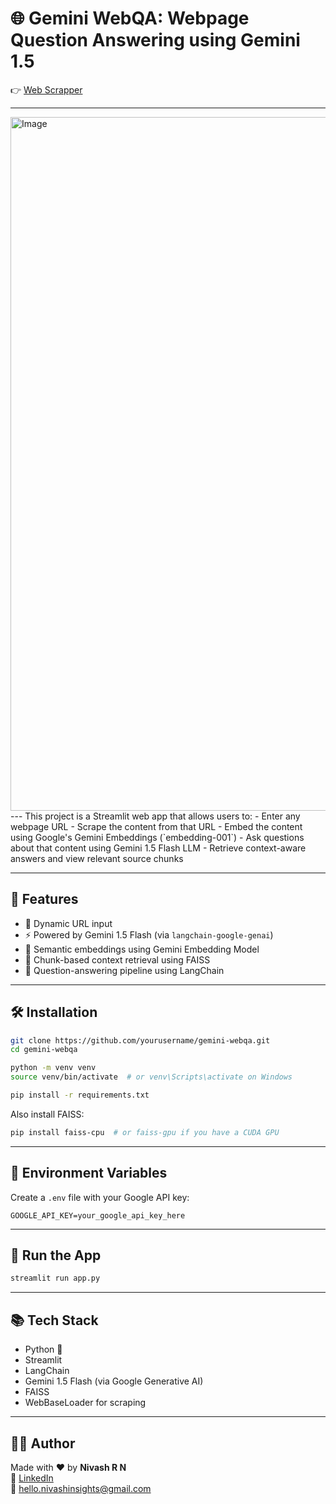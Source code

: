 
# 🌐 Gemini WebQA: Webpage Question Answering using Gemini 1.5

👉 [Web Scrapper](https://nivash-website-retriever-6gxvtixqbtxuyyfqhkghqn.streamlit.app/)

---
<img width="1110" alt="Image" src="https://github.com/user-attachments/assets/5acb6cf7-2239-48b6-add4-6db5a8c75e1e" />
---
This project is a Streamlit web app that allows users to:
- Enter any webpage URL
- Scrape the content from that URL
- Embed the content using Google's Gemini Embeddings (`embedding-001`)
- Ask questions about that content using Gemini 1.5 Flash LLM
- Retrieve context-aware answers and view relevant source chunks

---

## 🚀 Features

- 🔎 Dynamic URL input
- ⚡ Powered by Gemini 1.5 Flash (via `langchain-google-genai`)
- 🧠 Semantic embeddings using Gemini Embedding Model
- 📄 Chunk-based context retrieval using FAISS
- 🧵 Question-answering pipeline using LangChain

---

## 🛠️ Installation

```bash
git clone https://github.com/yourusername/gemini-webqa.git
cd gemini-webqa

python -m venv venv
source venv/bin/activate  # or venv\Scripts\activate on Windows

pip install -r requirements.txt
```

Also install FAISS:
```bash
pip install faiss-cpu  # or faiss-gpu if you have a CUDA GPU
```

---

## 🔑 Environment Variables

Create a `.env` file with your Google API key:
```
GOOGLE_API_KEY=your_google_api_key_here
```

---

## 🧪 Run the App

```bash
streamlit run app.py
```

---

## 📚 Tech Stack

- Python 🐍
- Streamlit
- LangChain
- Gemini 1.5 Flash (via Google Generative AI)
- FAISS
- WebBaseLoader for scraping

---

## 🙋‍♂️ Author

Made with ❤️ by **Nivash R N**  
🔗 [LinkedIn](https://www.linkedin.com/in/nivash-r-n/)  
📧 hello.nivashinsights@gmail.com
